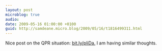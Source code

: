 ```yaml
---
layout: post
microblog: true
audio: 
date: 2009-05-16 01:00:00 +0100
guid: http://samdeane.micro.blog/2009/05/16/t1816499311.html
---
```

Nice post on the QPR situation: [bit.ly/pliDa.](http://bit.ly/pliDa.) I am having similar thoughts.

